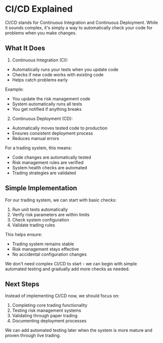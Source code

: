 # CI/CD Explained

CI/CD stands for Continuous Integration and Continuous Deployment. While it sounds complex, it's simply a way to automatically check your code for problems when you make changes.

## What It Does

1. Continuous Integration (CI):
- Automatically runs your tests when you update code
- Checks if new code works with existing code
- Helps catch problems early

Example:
- You update the risk management code
- System automatically runs all tests
- You get notified if anything breaks

2. Continuous Deployment (CD):
- Automatically moves tested code to production
- Ensures consistent deployment process
- Reduces manual errors

For a trading system, this means:
- Code changes are automatically tested
- Risk management rules are verified
- System health checks are automated
- Trading strategies are validated

## Simple Implementation

For our trading system, we can start with basic checks:
1. Run unit tests automatically
2. Verify risk parameters are within limits
3. Check system configuration
4. Validate trading rules

This helps ensure:
- Trading system remains stable
- Risk management stays effective
- No accidental configuration changes

We don't need complex CI/CD to start - we can begin with simple automated testing and gradually add more checks as needed.

## Next Steps

Instead of implementing CI/CD now, we should focus on:
1. Completing core trading functionality
2. Testing risk management systems
3. Validating through paper trading
4. Documenting deployment processes

We can add automated testing later when the system is more mature and proven through live trading.